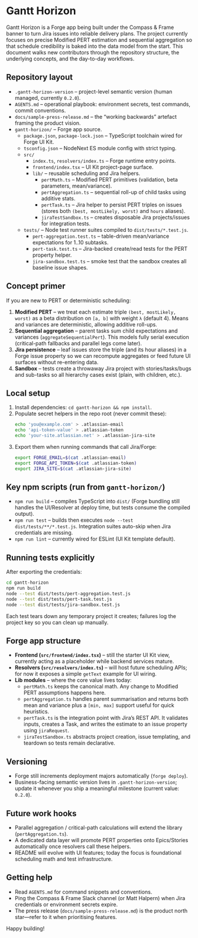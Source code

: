 # Gantt Horizon

Gantt Horizon is a Forge app being built under the Compass & Frame banner to turn Jira issues into reliable delivery plans. The project currently focuses on precise Modified PERT estimation and sequential aggregation so that schedule credibility is baked into the data model from the start. This document walks new contributors through the repository structure, the underlying concepts, and the day-to-day workflows.

## Repository layout

- `.gantt-horizon-version` – project-level semantic version (human managed, currently `0.2.0`).
- `AGENTS.md` – operational playbook: environment secrets, test commands, commit conventions.
- `docs/sample-press-release.md` – the “working backwards” artefact framing the product vision.
- `gantt-horizon/` – Forge app source.
  - `package.json`, `package-lock.json` – TypeScript toolchain wired for Forge UI Kit.
  - `tsconfig.json` – NodeNext ES module config with strict typing.
  - `src/`
    - `index.ts`, `resolvers/index.ts` – Forge runtime entry points.
    - `frontend/index.tsx` – UI Kit project-page surface.
    - `lib/` – reusable scheduling and Jira helpers.
      - `pertMath.ts` – Modified PERT primitives (validation, beta parameters, mean/variance).
      - `pertAggregation.ts` – sequential roll-up of child tasks using additive stats.
      - `pertTask.ts` – Jira helper to persist PERT triples on issues (stores both `(best, mostLikely, worst)` and `hours` aliases).
      - `jiraTestSandbox.ts` – creates disposable Jira projects/issues for integration tests.
  - `tests/` – Node test runner suites compiled to `dist/tests/*.test.js`.
    - `pert-aggregation.test.ts` – table-driven mean/variance expectations for 1..10 subtasks.
    - `pert-task.test.ts` – Jira-backed create/read tests for the PERT property helper.
    - `jira-sandbox.test.ts` – smoke test that the sandbox creates all baseline issue shapes.

## Concept primer

If you are new to PERT or deterministic scheduling:

1. **Modified PERT** – we treat each estimate triple `(best, mostLikely, worst)` as a beta distribution on `[a, b]` with weight `λ` (default 4). Means and variances are deterministic, allowing additive roll-ups.
2. **Sequential aggregation** – parent tasks sum child expectations and variances (`aggregateSequentialPert`). This models fully serial execution (critical-path fallbacks and parallel legs come later).
3. **Jira persistence** – leaf issues store the triple (and its hour aliases) in a Forge issue property so we can recompute aggregates or feed future UI surfaces without re-entering data.
4. **Sandbox** – tests create a throwaway Jira project with stories/tasks/bugs and sub-tasks so all hierarchy cases exist (plain, with children, etc.).

## Local setup

1. Install dependencies: `cd gantt-horizon && npm install`.
2. Populate secret helpers in the repo root (never commit these):
   ```bash
   echo 'you@example.com' > .atlassian-email
   echo 'api-token-value' > .atlassian-token
   echo 'your-site.atlassian.net' > .atlassian-jira-site
   ```
3. Export them when running commands that call Jira/Forge:
   ```bash
   export FORGE_EMAIL=$(cat .atlassian-email)
   export FORGE_API_TOKEN=$(cat .atlassian-token)
   export JIRA_SITE=$(cat .atlassian-jira-site)
   ```

## Key npm scripts (run from `gantt-horizon/`)

- `npm run build` – compiles TypeScript into `dist/` (Forge bundling still handles the UI/Resolver at deploy time, but tests consume the compiled output).
- `npm run test` – builds then executes `node --test dist/tests/**/*.test.js`. Integration suites auto-skip when Jira credentials are missing.
- `npm run lint` – currently wired for ESLint (UI Kit template default).

## Running tests explicitly

After exporting the credentials:

```bash
cd gantt-horizon
npm run build
node --test dist/tests/pert-aggregation.test.js
node --test dist/tests/pert-task.test.js
node --test dist/tests/jira-sandbox.test.js
```

Each test tears down any temporary project it creates; failures log the project key so you can clean up manually.

## Forge app structure

- **Frontend (`src/frontend/index.tsx`)** – still the starter UI Kit view, currently acting as a placeholder while backend services mature.
- **Resolvers (`src/resolvers/index.ts`)** – will host future scheduling APIs; for now it exposes a simple `getText` example for UI wiring.
- **Lib modules** – where the core value lives today:
  - `pertMath.ts` keeps the canonical math. Any change to Modified PERT assumptions happens here.
  - `pertAggregation.ts` handles parent summarisation and returns both mean and variance plus a `[min, max]` support useful for quick heuristics.
  - `pertTask.ts` is the integration point with Jira’s REST API. It validates inputs, creates a Task, and writes the estimate to an issue property using `jiraRequest`.
  - `jiraTestSandbox.ts` abstracts project creation, issue templating, and teardown so tests remain declarative.

## Versioning

- Forge still increments deployment majors automatically (`forge deploy`).
- Business-facing semantic version lives in `.gantt-horizon-version`; update it whenever you ship a meaningful milestone (current value: `0.2.0`).

## Future work hooks

- Parallel aggregation / critical-path calculations will extend the library (`pertAggregation.ts`).
- A dedicated data layer will promote PERT properties onto Epics/Stories automatically once resolvers call these helpers.
- README will evolve with UI features; today the focus is foundational scheduling math and test infrastructure.

## Getting help

- Read `AGENTS.md` for command snippets and conventions.
- Ping the Compass & Frame Slack channel (or Matt Halpern) when Jira credentials or environment secrets expire.
- The press release (`docs/sample-press-release.md`) is the product north star—refer to it when prioritising features.

Happy building!

